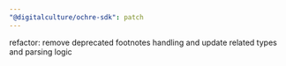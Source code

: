 ```yaml
---
"@digitalculture/ochre-sdk": patch
---
```


refactor: remove deprecated footnotes handling and update related types and parsing logic
